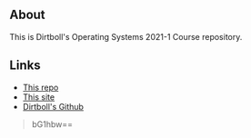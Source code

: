 ## About
This is Dirtboll's Operating Systems 2021-1 Course repository.

## Links
* [This repo](https://github.com/dirtboll/os211)
* [This site](https://dirtboll.github.io/os211/)
* [Dirtboll's Github](https://github.com/dirtboll/)
 
> bG1hbw==
